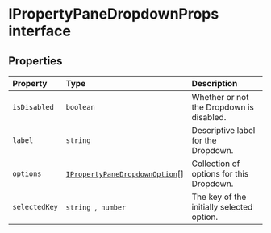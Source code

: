 # IPropertyPaneDropdownProps interface










## Properties

| Property	   | Type	| Description|
|:-------------|:-------|:-----------|
|`isDisabled`      | `boolean` | Whether or not the Dropdown is disabled. |
|`label`      | `string` | Descriptive label for the Dropdown. |
|`options`      | [`IPropertyPaneDropdownOption`]()[] | Collection of options for this Dropdown. |
|`selectedKey`      | `string `,` number` | The key of the initially selected option. |





